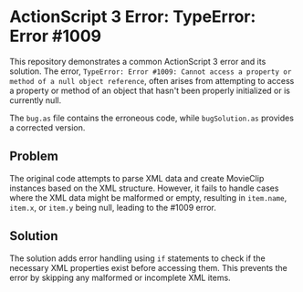 # ActionScript 3 Error: TypeError: Error #1009

This repository demonstrates a common ActionScript 3 error and its solution.  The error, `TypeError: Error #1009: Cannot access a property or method of a null object reference`, often arises from attempting to access a property or method of an object that hasn't been properly initialized or is currently null. 

The `bug.as` file contains the erroneous code, while `bugSolution.as` provides a corrected version.

## Problem
The original code attempts to parse XML data and create MovieClip instances based on the XML structure. However, it fails to handle cases where the XML data might be malformed or empty, resulting in `item.name`, `item.x`, or `item.y` being null, leading to the #1009 error.

## Solution
The solution adds error handling using `if` statements to check if the necessary XML properties exist before accessing them. This prevents the error by skipping any malformed or incomplete XML items.